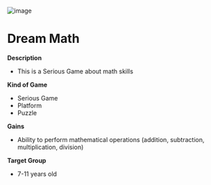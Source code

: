 ![image](https://user-images.githubusercontent.com/61328406/173196220-5c08052f-fe16-4bb6-885a-edf1ee621f45.png)
# Dream Math

**Description**
* This is a Serious Game about math skills

**Kind of Game**
* Serious Game
* Platform
* Puzzle

**Gains**
* Ability to perform mathematical operations (addition, subtraction, multiplication, division)

**Target Group**
* 7-11 years old

